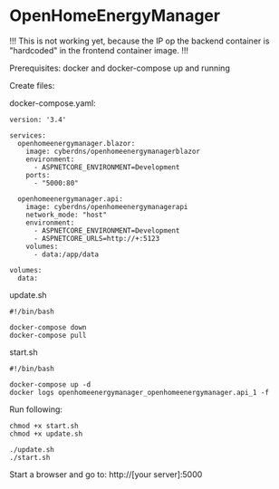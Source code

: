 # OpenHomeEnergyManager

!!! This is not working yet, because the IP op the backend container is "hardcoded" in the frontend container image. !!!

Prerequisites:
docker and docker-compose up and running

Create files:

docker-compose.yaml:

    version: '3.4'

    services:
      openhomeenergymanager.blazor:
        image: cyberdns/openhomeenergymanagerblazor
        environment:
          - ASPNETCORE_ENVIRONMENT=Development
        ports:
          - "5000:80"

      openhomeenergymanager.api:
        image: cyberdns/openhomeenergymanagerapi
        network_mode: "host"
        environment:
          - ASPNETCORE_ENVIRONMENT=Development
          - ASPNETCORE_URLS=http://+:5123
        volumes:
          - data:/app/data

    volumes:
      data:
      
update.sh

    #!/bin/bash

    docker-compose down
    docker-compose pull
    
start.sh

    #!/bin/bash

    docker-compose up -d
    docker logs openhomeenergymanager_openhomeenergymanager.api_1 -f
   
Run following:

    chmod +x start.sh
    chmod +x update.sh

    ./update.sh
    ./start.sh
    
Start a browser and go to: http://[your server]:5000
    

